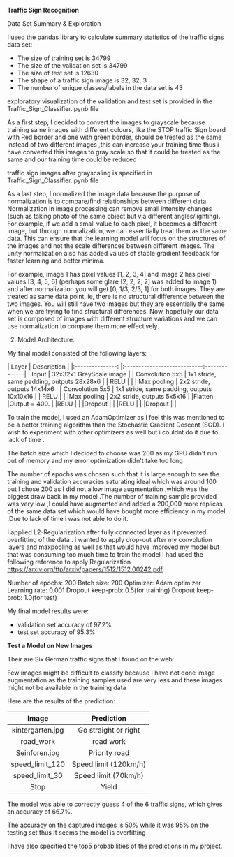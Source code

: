 **Traffic Sign Recognition** 


Data Set Summary & Exploration



I used the pandas library to calculate summary statistics of the traffic
signs data set:

* The size of training set is 34799
* The size of the validation set is 34799
* The size of test set is 12630
* The shape of a traffic sign image is 32, 32, 3
* The number of unique classes/labels in the data set is 43



 exploratory visualization of the validation and test set is provided in the Traffic_Sign_Classifier.ipynb	file




As a first step, I decided to convert the images to grayscale because training same images with different colours, like the STOP traffic Sign board with Red border and one with green border, should be treated as  the same instead of two different images ,this can increase your training time thus i have converted this images to gray scale so that it could be treated as the same and our training time could be reduced

 traffic sign images after  grayscaling is specified in Traffic_Sign_Classifier.ipynb	file



As a last step, I normalized the image data because  the purpose of normalization is to compare/find relationships between different data.
Normalization in image processing can remove small intensity changes (such as taking photo of the same object but via different angles/lighting).
For example, if we add a small value to each pixel, it becomes a different image, but through normalization, we can essentially treat them as the same data.
This can ensure that the learning model will focus on the structures of the images and not the scale differences between different images.
The unity normalization also has added values of stable gradient feedback for faster learning and better minima.

For example, image 1 has pixel values [1, 2, 3, 4] and image 2 has pixel values [3, 4, 5, 6] (perhaps some glare [2, 2, 2, 2] was added to image 1) and after normalization you will get [0, 1/3, 2/3, 1] for both images. They are treated as same data point, ie, there is no structural difference between the two images. You will still have two images but they are essentially the same when we are trying to find structural differences. Now, hopefully our data set is composed of images with different structure variations and we can use normalization to compare them more effectively.





2. Model Architecture.

My final model consisted of the following layers:

| Layer         		|     Description	        					              | 
|:---------------: |:----------------------------:--------------| 
| Input         		| 32x32x1 GreyScale image   				            	| 
| Convolution 5x5 | 1x1 stride, same padding, outputs 28x28x6 	|
| RELU					       |												                                |
| Max pooling	    | 2x2 stride,  outputs 14x14x6  				         |
| Convolution 5x5	| 1x1 stride, same padding, outputs 10x10x16 |
|  RELU	          |												                                |
|Max pooling			   | 2x2 stride,  outputs 5x5x16 					          |
|Flatten				      |Output = 400.									                      |
|RELU    				     |												                                |
|Dropout    			   |												                                |
|RELU    			     	|												                                |
|Dropout    		   	|												                                |
  




To train the model, I used an AdamOptimizer as i feel this was mentioned to be a better training algorithm than the Stochastic Gradient Descent (SGD). I wish to experiment with other optimizers as well but i couldnt do it due to lack of time .

The batch size which I decided to choose was 200 as my GPU didn't run out of memory and my error optimization didn't take too long 

The number of epochs was chosen such that it is large enough to see the training and validation accuracies saturating ideal which was around 100 but I chose 200 as I did not allow image augmentation ,which was the biggest draw back in my model .The number of training sample provided was very low ,I could have augmented and added a 200,000 more replicas of the same data set which would have bought more efficiency in my model .Due to lack of time i was not able to do it.

I applied L2-Regularization after fully connected layer as it prevented overfitting of the data . i wanted to apply drop-out after my convolution layers and maxpooling as well as that would have improved my model but that was consuming too much time to train the model I had used the following reference to apply Regularization
https://arxiv.org/ftp/arxiv/papers/1512/1512.00242.pdf




Number of epochs: 200
Batch size: 200
Optimizer: Adam optimizer 
Learning rate: 0.001
Dropout keep-prob: 0.5(for training)
Dropout keep-prob: 1.0(for test)


My final model results were:

* validation set accuracy of 97.2%
* test set accuracy of 95.3%


 

**Test a Model on New Images**


Their are Six German traffic signs that I found on the web:


Few images might be difficult to classify because I have not done image augmentation as the training samples used are very less and these images might not be available in the training data 


Here are the results of the prediction:

| Image			        |     Prediction	        					| 
|:---------------------:|:---------------------------------------------:| 
| kintergarten.jpg      		| Go straight or right  									| 
| road_work    			| road work 										|
| Seinforen.jpg					| Priority road											|
| speed_limit_120      		| Speed limit (120km/h)				 				|
| speed_limit_30		| Speed limit (70km/h)     							|
| Stop		| Yield     							|


The model was able to correctly guess 4 of the 6 traffic signs, which gives an accuracy of 66.7%. 

The accuracy on the captured images is 50% while it was 95% on the testing set thus It seems the model is overfitting


I have also specified the top5 probabilities of the predictions in my project.


